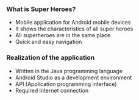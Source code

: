 ### What is Super Heroes?

- Mobile application for Android mobile devices
- It shows the characteristics of all super heroes
- All superheroes are in the same place
- Quick and easy navigation

### Realization of the application

- Written in the Java programming language
- Android Studio as a development environment
- API (Application programming interface)
- Required internet connection
